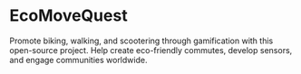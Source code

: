 # EcoMoveQuest
Promote biking, walking, and scootering through gamification with this open-source project. Help create eco-friendly commutes, develop sensors, and engage communities worldwide.
